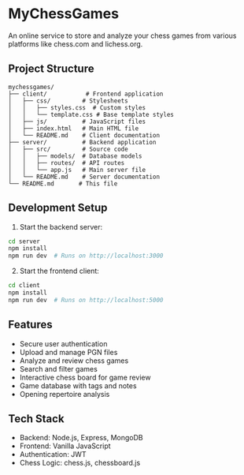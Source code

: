 # MyChessGames

An online service to store and analyze your chess games from various platforms like chess.com and lichess.org.

## Project Structure

```
mychessgames/
├── client/           # Frontend application
│   ├── css/         # Stylesheets
│   │   ├── styles.css  # Custom styles
│   │   └── template.css # Base template styles
│   ├── js/          # JavaScript files
│   ├── index.html   # Main HTML file
│   └── README.md    # Client documentation
├── server/          # Backend application
│   ├── src/         # Source code
│   │   ├── models/  # Database models
│   │   ├── routes/  # API routes
│   │   └── app.js   # Main server file
│   └── README.md    # Server documentation
└── README.md       # This file
```

## Development Setup

1. Start the backend server:
```bash
cd server
npm install
npm run dev  # Runs on http://localhost:3000
```

2. Start the frontend client:
```bash
cd client
npm install
npm run dev  # Runs on http://localhost:5000
```

## Features

- Secure user authentication
- Upload and manage PGN files
- Analyze and review chess games
- Search and filter games
- Interactive chess board for game review
- Game database with tags and notes
- Opening repertoire analysis

## Tech Stack

- Backend: Node.js, Express, MongoDB
- Frontend: Vanilla JavaScript
- Authentication: JWT
- Chess Logic: chess.js, chessboard.js
